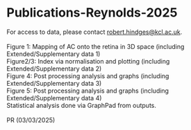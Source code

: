 # Publications-Reynolds-2025

For access to data, please contact robert.hindges@kcl.ac.uk.<br />
<br />
Figure 1: Mapping of AC onto the retina in 3D space (including Extended/Supplementary data 1)<br />
Figure2/3: Index via normalisation and plotting (including Extended/Supplementary data 2) <br />
Figure 4: Post processing analysis and graphs (including Extended/Supplementary data 3) <br />
Figure 5: Post processing analysis and graphs (including Extended/Supplementary data 4) <br />
Statistical analysis done via GraphPad from outputs. <br />
<br />
PR (03/03/2025)
